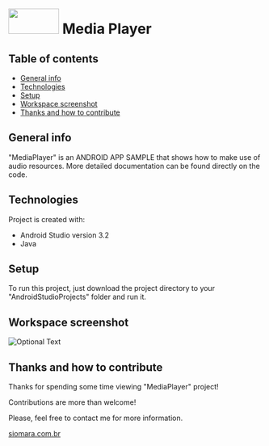 # <kbd><img src="../master/app/src/main/res/readme-screenshots/mediaplayer_workspace.png" width="100" height="50"/></kbd>  Media Player


## Table of contents
* [General info](#general-info)
* [Technologies](#technologies)
* [Setup](#setup)
* [Workspace screenshot](#workspace-screenshot)
* [Thanks and how to contribute](#thanks-and-how-to-contribute)


## General info
"MediaPlayer" is an ANDROID APP SAMPLE that shows how to make use of audio resources.
More detailed documentation can be found directly on the code.


## Technologies
Project is created with:
* Android Studio version 3.2
* Java


## Setup
To run this project, just download the project directory to your "AndroidStudioProjects" folder and run it.


## Workspace screenshot
![Optional Text](../master/app/src/main/res/readme-screenshots/mediaplayer_workspace.png)


## Thanks and how to contribute
Thanks for spending some time viewing "MediaPlayer" project!

Contributions are more than welcome!

Please, feel free to contact me for more information.

[siomara.com.br](http://www.siomara.com.br)
